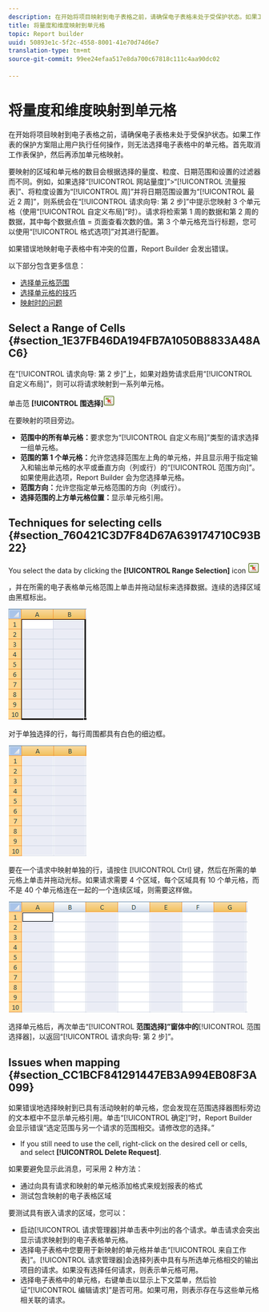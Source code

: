 ```yaml
---
description: 在开始将项目映射到电子表格之前，请确保电子表格未处于受保护状态。如果工作表的保护方案阻止用户执行任何操作，则无法选择电子表格中的单元格。首先取消工作表保护，然后再添加单元格映射。
title: 将量度和维度映射到单元格
topic: Report builder
uuid: 50893e1c-5f2c-4558-8001-41e70d74d6e7
translation-type: tm+mt
source-git-commit: 99ee24efaa517e8da700c67818c111c4aa90dc02

---
```



# 将量度和维度映射到单元格

在开始将项目映射到电子表格之前，请确保电子表格未处于受保护状态。如果工作表的保护方案阻止用户执行任何操作，则无法选择电子表格中的单元格。首先取消工作表保护，然后再添加单元格映射。

要映射的区域和单元格的数目会根据选择的量度、粒度、日期范围和设置的过滤器而不同。例如，如果选择“[!UICONTROL 网站量度]”&gt;“[!UICONTROL 流量报表]”、将粒度设置为“[!UICONTROL 周]”并将日期范围设置为“[!UICONTROL 最近 2 周]”，则系统会在“[!UICONTROL 请求向导: 第 2 步]”中提示您映射 3 个单元格（使用“[!UICONTROL 自定义布局]”时）。请求将检索第 1 周的数据和第 2 周的数据，其中每个数据点值 = 页面查看次数的值。第 3 个单元格充当行标题，您可以使用“[!UICONTROL 格式选项]”对其进行配置。

如果错误地映射电子表格中有冲突的位置，Report Builder 会发出错误。

以下部分包含更多信息：

* [选择单元格范围](/help/analyze/report-builder/layout/map-metrics-and-dimensions-to-cells.md#section_1E37FB46DA194FB7A1050B8833A48AC6)
* [选择单元格的技巧](/help/analyze/report-builder/layout/map-metrics-and-dimensions-to-cells.md#section_760421C3D7F84D67A639174710C93B22)
* [映射时的问题](/help/analyze/report-builder/layout/map-metrics-and-dimensions-to-cells.md#section_CC1BCF841291447EB3A994EB08F3A099)

## Select a Range of Cells {#section_1E37FB46DA194FB7A1050B8833A48AC6}

在“[!UICONTROL 请求向导: 第 2 步]”上，如果对趋势请求启用“[!UICONTROL 自定义布局]”，则可以将请求映射到一系列单元格。

单击范 **[!UICONTROL 围选择]**![器select_cell_icon.png](assets/select_cell_icon.png)

在要映射的项目旁边。

* **范围中的所有单元格：**&#x200B;要求您为“[!UICONTROL 自定义布局]”类型的请求选择一组单元格。
* **范围的第 1 个单元格：**&#x200B;允许您选择范围左上角的单元格，并且显示用于指定输入和输出单元格的水平或垂直方向（列或行）的“[!UICONTROL 范围方向]”。如果使用此选项，Report Builder 会为您选择单元格。
* **范围方向：**&#x200B;允许您指定单元格范围的方向（列或行）。
* **选择范围的上方单元格位置：**&#x200B;显示单元格引用。

## Techniques for selecting cells {#section_760421C3D7F84D67A639174710C93B22}

You select the data by clicking the **[!UICONTROL Range Selection]** icon  ![select_cell_icon.png](assets/select_cell_icon.png)

，并在所需的电子表格单元格范围上单击并拖动鼠标来选择数据。连续的选择区域由黑框标出。

![](assets/twenty_cells.gif)

对于单独选择的行，每行周围都具有白色的细边框。

![](assets/twoXten_cells_highlighted.gif)

要在一个请求中映射单独的行，请按住 [!UICONTROL Ctrl] 键，然后在所需的单元格上单击并拖动光标。如果请求需要 4 个区域，每个区域具有 10 个单元格，而不是 40 个单元格连在一起的一个连续区域，则需要这样做。

![](assets/map4.png)

选择单元格后，再次单击“[!UICONTROL **范围选择]”窗体中的**[!UICONTROL 范围选择器]，以返回“[!UICONTROL 请求向导: 第 2 步]”。

## Issues when mapping {#section_CC1BCF841291447EB3A994EB08F3A099}

如果错误地选择映射到已具有活动映射的单元格，您会发现在范围选择器图标旁边的文本框中不显示单元格引用。单击“[!UICONTROL 确定]”时，Report Builder 会显示错误“选定范围与另一个请求的范围相交。请修改您的选择。”

* If you still need to use the cell, right-click on the desired cell or cells, and select **[!UICONTROL Delete Request]**.

如果要避免显示此消息，可采用 2 种方法：

* 通过向具有请求和映射的单元格添加格式来规划报表的格式
* 测试包含映射的电子表格区域

要测试具有嵌入请求的区域，您可以：

* 启动[!UICONTROL 请求管理器]并单击表中列出的各个请求。单击请求会突出显示请求映射到的电子表格单元格。
* 选择电子表格中您要用于新映射的单元格并单击“[!UICONTROL 来自工作表]”。[!UICONTROL 请求管理器]会选择列表中具有与所选单元格相交的输出项目的请求。如果没有选择任何请求，则表示单元格可用。
* 选择电子表格中的单元格，右键单击以显示上下文菜单，然后验证“[!UICONTROL 编辑请求]”是否可用。如果可用，则表示存在与这些单元格相关联的请求。

